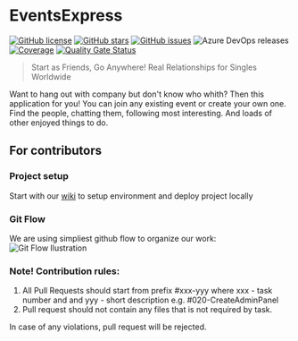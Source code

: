 # EventsExpress

[![GitHub license](https://img.shields.io/github/license/EventsExpress/EventsExpress)](https://github.com/EventsExpress/EventsExpress/blob/development/LICENSE) [![GitHub stars](https://img.shields.io/github/stars/EventsExpress/EventsExpress)](https://github.com/EventsExpress/EventsExpress/stargazers) [![GitHub issues](https://img.shields.io/github/issues/EventsExpress/EventsExpress)](https://github.com/EventsExpress/EventsExpress/issues) ![Azure DevOps releases](https://img.shields.io/azure-devops/release/eventsexpress/46233450-fa01-4466-a42e-edc2a4290086/4/4) [![Coverage](https://sonarcloud.io/api/project_badges/measure?project=ita-social-projects-events-express&metric=coverage)](https://sonarcloud.io/dashboard?id=ita-social-projects-events-express) [![Quality Gate Status](https://sonarcloud.io/api/project_badges/measure?project=ita-social-projects-events-express&metric=alert_status)](https://sonarcloud.io/dashboard?id=ita-social-projects-events-express)

> Start as Friends, Go Anywhere! Real Relationships for Singles Worldwide

Want to hang out with company but don't know who whith? Then this application for you! 
You can join any existing event or create your own one. Find the people, chatting them, following most interesting. 
And loads of other enjoyed things to do.

## For contributors
### Project setup
Start with our [wiki](https://github.com/sand0/EventsExpress/wiki) to setup environment and deploy project locally
### Git Flow
We are using simpliest github flow to organize our work:
![Git Flow Ilustration](https://camo.githubusercontent.com/249bd600310c01188d4daf366519c24044e9883e/68747470733a2f2f7363696c6966656c61622e6769746875622e696f2f736f6674776172652d646576656c6f706d656e742f696d672f6769746875622d666c6f772e706e67)

### Note! Contribution rules:
1. All Pull Requests should start from prefix #xxx-yyy where xxx - task number and and yyy - short description e.g. #020-CreateAdminPanel
2. Pull request should not contain any files that is not required by task.

In case of any violations, pull request will be rejected.
